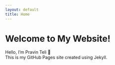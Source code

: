 ```yaml
---
layout: default
title: Home
---
```


# Welcome to My Website!

Hello, I’m Pravin Teli 👋  
This is my GitHub Pages site created using Jekyll.
